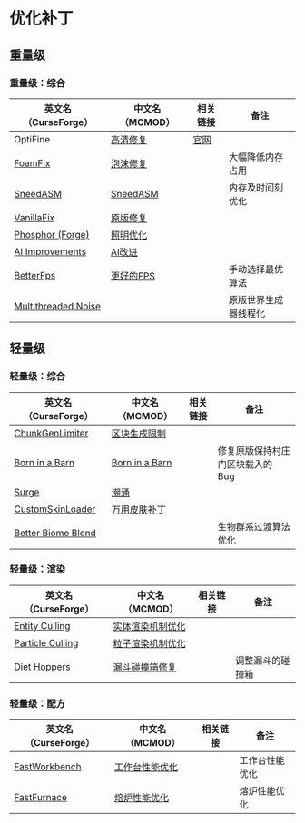 # 优化补丁

## 重量级

### 重量级：综合

| 英文名（CurseForge）                                                                    | 中文名（MCMOD）                                   | 相关链接                          | 备注                 |
| --------------------------------------------------------------------------------------- | ------------------------------------------------- | --------------------------------- | -------------------- |
| OptiFine                                                                                | [高清修复](https://www.mcmod.cn/class/36.html)    | [官网](https://optifine.net/home) |                      |
| [FoamFix](https://www.curseforge.com/minecraft/mc-mods/foamfix-optimization-mod)        | [泡沫修复](https://www.mcmod.cn/class/978.html)   |                                   | 大幅降低内存占用     |
| [SneedASM](https://www.curseforge.com/minecraft/mc-mods/sneedasm)                       | [SneedASM](https://www.mcmod.cn/class/3848.html)  |                                   | 内存及时间刻优化     |
| [VanillaFix](https://www.curseforge.com/minecraft/mc-mods/vanillafix)                   | [原版修复](https://www.mcmod.cn/class/1223.html)  |                                   |                      |
| [Phosphor (Forge)](https://www.curseforge.com/minecraft/mc-mods/phosphor-forge)         | [照明优化](https://www.mcmod.cn/class/1766.html)  |                                   |                      |
| [AI Improvements](https://www.curseforge.com/minecraft/mc-mods/ai-improvements)         | [AI改进](https://www.mcmod.cn/class/1480.html)    |                                   |                      |
| [BetterFps](https://www.curseforge.com/minecraft/mc-mods/betterfps)                     | [更好的FPS](https://www.mcmod.cn/class/1384.html) |                                   | 手动选择最优算法     |
| [Multithreaded Noise](https://www.curseforge.com/minecraft/mc-mods/multithreaded-noise) |                                                   |                                   | 原版世界生成器线程化 |

## 轻量级

### 轻量级：综合

| 英文名（CurseForge）                                                                  | 中文名（MCMOD）                                        | 相关链接 | 备注                             |
| ------------------------------------------------------------------------------------- | ------------------------------------------------------ | -------- | -------------------------------- |
| [ChunkGenLimiter](https://www.curseforge.com/minecraft/mc-mods/chunkgenlimited)       | [区块生成限制](https://www.mcmod.cn/class/4516.html)   |          |                                  |
| [Born in a Barn](https://www.curseforge.com/minecraft/mc-mods/born-in-a-barn)         | [Born in a Barn](https://www.mcmod.cn/class/1746.html) |          | 修复原版保持村庄门区块载入的 Bug |
| [Surge](https:/surge/www.curseforge.com/minecraft/mc-mods/surge)                      | [潮涌](https://www.mcmod.cn/class/1478.html)           |          |                                  |
| [CustomSkinLoader](https://www.curseforge.com/minecraft/mc-mods/customskinloader)     | [万用皮肤补丁](https://www.mcmod.cn/class/883.html)    |          |                                  |
| [Better Biome Blend](https://www.curseforge.com/minecraft/mc-mods/better-biome-blend) |                                                        |          | 生物群系过渡算法优化             |

### 轻量级：渲染

| 英文名（CurseForge）                                                              | 中文名（MCMOD）                                          | 相关链接 | 备注             |
| --------------------------------------------------------------------------------- | -------------------------------------------------------- | -------- | ---------------- |
| [Entity Culling](https://www.curseforge.com/minecraft/mc-mods/entity-culling)     | [实体渲染机制优化](https://www.mcmod.cn/class/3058.html) |          |                  |
| [Particle Culling](https://www.curseforge.com/minecraft/mc-mods/particle-culling) | [粒子渲染机制优化](https://www.mcmod.cn/class/3056.html) |          |                  |
| [Diet Hoppers](https://www.curseforge.com/minecraft/mc-mods/diet-hoppers)         | [漏斗碰撞箱修复](https://www.mcmod.cn/class/1514.html)   |          | 调整漏斗的碰撞箱 |

### 轻量级：配方

| 英文名（CurseForge）                                                        | 中文名（MCMOD）                                        | 相关链接 | 备注           |
| --------------------------------------------------------------------------- | ------------------------------------------------------ | -------- | -------------- |
| [FastWorkbench](https://www.curseforge.com/minecraft/mc-mods/fastworkbench) | [工作台性能优化](https://www.mcmod.cn/class/1486.html) |          | 工作台性能优化 |
| [FastFurnace](https://www.curseforge.com/minecraft/mc-mods/fastfurnace)     | [熔炉性能优化](https://www.mcmod.cn/class/1485.html)   |          | 熔炉性能优化   |
